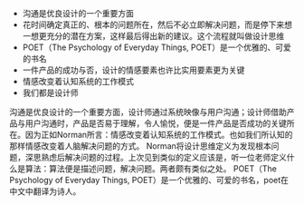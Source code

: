 - 沟通是优良设计的一个重要方面
- 花时间确定真正的、根本的问题所在，然后不必立即解决问题，而是停下来想一想更充分的潜在方案，这样最后得出新的建议。这个流程就叫做设计思维
- POET（The Psychology of Everyday Things, POET）是一个优雅的、可爱的书名
- 一件产品的成功与否，设计的情感要素也许比实用要素更为关键
- 情感改变着认知系统的工作模式
- 我们都是设计师

沟通是优良设计的一个重要方面，设计师通过系统映像与用户沟通；设计师借助产品与用户沟通时，产品是否易于理解，令人愉悦，便是一件产品是否成功的关键所在。因为正如Norman所言：情感改变着认知系统的工作模式。也如我们所认知的那样情感改变着人脑解决问题的方式。
Norman将设计思维定义为发现根本问题，深思熟虑后解决问题的过程。上次见到类似的定义应该是，听一位老师定义什么是算法：算法便是描述问题，解决问题。两者颇有类似之处。
POET（The Psychology of Everyday Things, POET）是一个优雅的、可爱的书名，poet在中文中翻译为诗人。